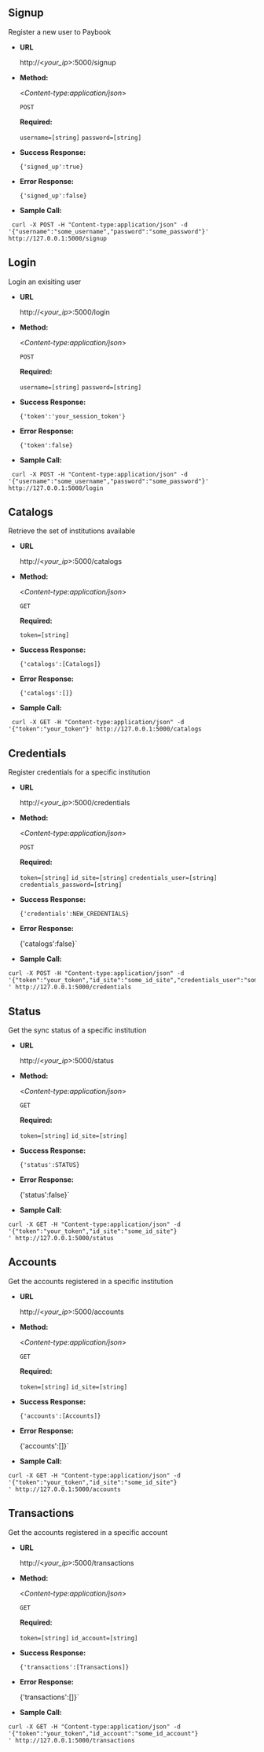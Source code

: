 **Signup**
----
  Register a new user to Paybook

* **URL**

  http://<_your_ip_>:5000/signup

* **Method:**
  
  <_Content-type:application/json_>

  `POST` 

   **Required:**
 
   `username=[string]`
   `password=[string]`

* **Success Response:**
  
   `{'signed_up':true}`
 
* **Error Response:**
  
  `{'signed_up':false}`


* **Sample Call:**

 ```curl
  curl -X POST -H "Content-type:application/json" -d '{"username":"some_username","password":"some_password"}' http://127.0.0.1:5000/signup
  ```

**Login**
----
  Login an exisiting user

* **URL**

  http://<_your_ip_>:5000/login

* **Method:**
  
  <_Content-type:application/json_>

  `POST` 

   **Required:**
 
   `username=[string]`
   `password=[string]`

* **Success Response:**
  
   `{'token':'your_session_token'}`
 
* **Error Response:**
  
  `{'token':false}`


* **Sample Call:**

 ```curl
  curl -X POST -H "Content-type:application/json" -d '{"username":"some_username","password":"some_password"}' http://127.0.0.1:5000/login
  ```

**Catalogs**
----
  Retrieve the set of institutions available

* **URL**

  http://<_your_ip_>:5000/catalogs

* **Method:**
  
  <_Content-type:application/json_>

  `GET`

   **Required:**
 
   `token=[string]`

* **Success Response:**
  
   `{'catalogs':[Catalogs]}`
 
* **Error Response:**
  
  `{'catalogs':[]}`


* **Sample Call:**

 ```
  curl -X GET -H "Content-type:application/json" -d '{"token":"your_token"}' http://127.0.0.1:5000/catalogs
  ```

**Credentials**
----
  Register credentials for a specific institution

* **URL**

  http://<_your_ip_>:5000/credentials

* **Method:**
  
  <_Content-type:application/json_>

  `POST`

   **Required:**
 
   `token=[string]`
   `id_site=[string]`
   `credentials_user=[string]`
   `credentials_password=[string]`

* **Success Response:**
  
   `{'credentials':NEW_CREDENTIALS}`
 
* **Error Response:**
  
  {'catalogs':false}`


* **Sample Call:**

 ```
 curl -X POST -H "Content-type:application/json" -d '{"token":"your_token","id_site":"some_id_site","credentials_user":"some_credential","credentials_password":"some_password"}
' http://127.0.0.1:5000/credentials
  ```

**Status**
----
  Get the sync status of a specific institution

* **URL**

  http://<_your_ip_>:5000/status

* **Method:**
  
  <_Content-type:application/json_>

  `GET`

   **Required:**
 
   `token=[string]`
   `id_site=[string]`

* **Success Response:**
  
   `{'status':STATUS}`
 
* **Error Response:**
  
  {'status':false}`


* **Sample Call:**

 ```
curl -X GET -H "Content-type:application/json" -d '{"token":"your_token","id_site":"some_id_site"}
' http://127.0.0.1:5000/status
  ```
  
**Accounts**
----
  Get the accounts registered in a specific institution

* **URL**

  http://<_your_ip_>:5000/accounts

* **Method:**
  
  <_Content-type:application/json_>

  `GET`

   **Required:**
 
   `token=[string]`
   `id_site=[string]`

* **Success Response:**
  
   `{'accounts':[Accounts]}`
 
* **Error Response:**
  
  {'accounts':[]}`


* **Sample Call:**

 ```
curl -X GET -H "Content-type:application/json" -d '{"token":"your_token","id_site":"some_id_site"}
' http://127.0.0.1:5000/accounts
  ```
  
**Transactions**
----
  Get the accounts registered in a specific account

* **URL**

  http://<_your_ip_>:5000/transactions

* **Method:**
  
  <_Content-type:application/json_>

  `GET`

   **Required:**
 
   `token=[string]`
   `id_account=[string]`

* **Success Response:**
  
   `{'transactions':[Transactions]}`
 
* **Error Response:**
  
  {'transactions':[]}`


* **Sample Call:**

 ```
curl -X GET -H "Content-type:application/json" -d '{"token":"your_token","id_account":"some_id_account"}
' http://127.0.0.1:5000/transactions
  ```


